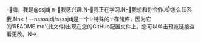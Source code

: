 -👋嗨，我是@ssjdj n-👀我感兴趣.N-🌱我正在学习.N-💞️我想和你合作.📫怎么联系我.Nn<！--nssssjdj/ssssjdj是一个✨特殊的✨存储库，因为它的‘README.md’(此文件)出现在您的GitHub配置文件上。您可以单击预览链接查看更改。N->
